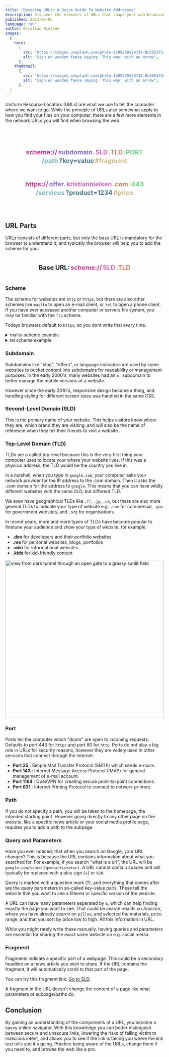 ```yaml
---
title: "Decoding URLs: A Quick Guide To Website Addresses"
description: Discover the elements of URLs that shape your web browsing experience. We look into what information is in a URL, making it easier for you to understand where a link is taking you before you click it.
published: 2023-06-05
language: "en"
author: Kristian Nielsen
images:
  {
    hero:
      {
        src: "https://images.unsplash.com/photo-1509239129736-8c395375220d?ixlib=rb-4.0.3&ixid=M3wxMjA3fDB8MHxwaG90by1wYWdlfHx8fGVufDB8fHx8fA%3D%3D&auto=format&fit=crop&w=1740&q=12",
        alt: "Sign on wooden fence saying 'This way' with an arrow",
      },
    thumbnail:
      {
        src: "https://images.unsplash.com/photo-1509239129736-8c395375220d?ixlib=rb-4.0.3&ixid=M3wxMjA3fDB8MHxwaG90by1wYWdlfHx8fGVufDB8fHx8fA%3D%3D&auto=format&fit=crop&w=1740&q=12",
        alt: "Sign on wooden fence saying 'This way' with an arrow",
      },
  }
---
```


Uniform Resource Locators (URLs) are what we use to tell the computer where we want to go. While the principle of URLs also somewhat apply to how you find your files on your computer, there are a few more elements in the network URLs you will find when browsing the web.

<div style="display: grid; gap: 10px; margin: 60px; font-size: 20px; font-weight: 700; max-width: 100%;">
  <p style="display: flex; justify-content: center; align-self: center; gap: 3px; flex-wrap: wrap;">
    <a href="#scheme" style="color:#c93b93; text-decoration: none;">scheme://</a>
    <a href="#subdomain" style="color:#856dd0; text-decoration: none;">subdomain.</a>
    <a href="#second-level-domain-sld" style="color:#ce69b5; text-decoration: none;">SLD</a>
    <a href="#top-level-domain-tld" style="color:#cd7f65; text-decoration: none;">.TLD</a>
    <a href="#port" style="color:#6dd085; text-decoration: none;">:PORT</a>
    <a href="#path" style="color:#7db3c5; text-decoration: none;">/path</a>
    <a href="#query-and-parameters" style="color:#4e7683; text-decoration: none;">?key=value</a>
    <a href="#fragment" style="color:#cbbb8b; text-decoration: none;">#fragment</a>
  </p>
  <p style="display: flex; justify-content: center; align-self: center; gap: 3px; flex-wrap: wrap;">
    <a href="#scheme" style="color:#c93b93; text-decoration: none;">https://</a>
    <a href="#subdomain" style="color:#856dd0; text-decoration: none;">offer.</a>
    <a href="#second-level-domain-sld" style="color:#ce69b5; text-decoration: none;">kristiannielsen</a>
    <a href="#top-level-domain-tld" style="color:#cd7f65; text-decoration: none;">.com</a>
    <a href="#port" style="color:#6dd085; text-decoration: none;">:443</a>
    <a href="#path" style="color:#7db3c5; text-decoration: none;">/services</a>
    <a href="#query-and-parameters" style="color:#4e7683; text-decoration: none;">?product=1234</a>
    <a href="#fragment" style="color:#cbbb8b; text-decoration: none;">#price</a>
  </p>
</div>

## URL Parts

URLs consists of different parts, but only the base URL is mandatory for the browser to understand it, and typically the browser will help you to add the scheme for you.

<div style="display: grid; gap: 10px; margin: 20px; font-size: 20px; font-weight: 700; max-width: 100%;">
  <p style="display: flex; justify-content: center; align-self: center; gap: 3px; flex-wrap: wrap;">
    Base URL: 
    <a href="#scheme" style="color:#c93b93; text-decoration: none;">scheme://</a>
    <a href="#second-level-domain-sld" style="color:#ce69b5; text-decoration: none;">SLD</a>
    <a href="#top-level-domain-tld" style="color:#cd7f65; text-decoration: none;">.TLD</a>
    </p>
</div>

### Scheme

The scheme for websites are `http` or `https`, but there are also other schemes like `mailto` to open an e-mail client, or `tel` to open a phone client. If you have ever accessed another computer or servers file system, you may be familiar with the `ftp` scheme.

Todays browsers default to `https`, so you dont write that _every_ time.

<details><summary>mailto scheme example</summary><a href="mailto:myname@gmail.com">mailto:myname@gmail.com</a></details>
<details><summary>tel scheme example</summary><a href="tel:+1 123456789">tel:+1 123456789</a></details>

### Subdomain

Subdomains like "blog", "offers", or language indicators are used by some websites to bucket content into subdomains for readablility or management purposes. In the early 2000's, many websites had an `m.` subdomain to better manage the mobile versions of a website.

However since the early 2010's, responsive design became a thing, and handling styling for different screen sizes was handled in the same CSS.

### Second-Level Domain (SLD)

This is the primary name of your website. This helps visitors know where they are, which brand they are visiting, and will also be the name of reference when they tell their friends to visit a website.

### Top-Level Domain (TLD)

TLDs are a called top-level because this is the very first thing your computer uses to locate your where your website lives. If this was a physical address, the TLD would be the country you live in.

In a nutshell, when you type in `google.com`, your computer asks your network provider for the IP address to the .com domain. Then it asks the .com domain for the address to `google`. This means that you can have wildly different websites with the same SLD, but different TLD.

We even have geographical TLDs like `.fr`, `.jp`, `.uk`, but there are also more general TLDs to indicate your type of website e.g. `.com` for commercial, `.gov` for government websites, and `.org` for organisations.

In recent years, more and more types of TLDs have become popular to finetune your audience and show your type of website, for example:

- **.dev** for developers and their portfolio websites
- **.me** for personal websites, blogs, portfolios
- **.wiki** for informational websites
- **.kids** for kid-friendly content

<img src="https://images.unsplash.com/photo-1530406472580-81dc39c4babe?ixlib=rb-4.0.3&ixid=M3wxMjA3fDB8MHxwaG90by1wYWdlfHx8fGVufDB8fHx8fA%3D%3D&auto=format&fit=crop&w=1692&q=12" alt="view from dark tunnel through an open gate to a grassy sunlit field" style="width: 100%; object-fit: cover; max-height: 500px;" />

### Port

Ports tell the computer which "doors" are open to incoming requests. Defaults to port 443 for `https` and port 80 for `http`.
Ports do not play a big role in URLs for security reasons, however they are widely used in other services that connect through the internet:

- **Port 25** : Simple Mail Transfer Protocol (SMTP) which sends e-mails.
- **Port 143** : Internet Message Access Protocol (IMAP) for general management of e-mail account.
- **Port 1194** : OpenVPN for creating secure point-to-point connections.
- **Port 631** : Internet Printing Protocol to connect to network printers.

### Path

If you do not specify a path, you will be taken to the homepage, the intended starting point. However going directly to any other page on the website, like a specific news article or your social media profile page, requires you to add a path to the subpage.

### Query and Parameters

Have you ever noticed, that when you search on Google, your URL changes?
This is because the URL contains information about what you searched for. For example, if you search "what is a url", the URL will be `google.com/search?q=what+is+a+url`. A URL cannot contain spaces and will typically be replaced with a plus sign (+) or `%20`.

Query is marked with a question mark (?), and everything that comes after are the query parameters in so-called key-value pairs. These tell the website that you want to see a filtered or specific version of the website.

A URL can have many parameters seperated by `&`, which can help finding exactly the page you want to see. That could be search results on Amazon, where you have already search on `pillow`, and selected the materials, price range, and that you sort by price low to high. All this information in URL.

While you might rarely write these manually, having queries and parameters are essential for sharing the exact same website on e.g. social media.

### Fragment

Fragments indicate a specific part of a webpage. This could be a secondary headline on a news article you wish to share. If the URL contains the fragment, it will automatically scroll to that part of the page.

You can try this fragment link: <a href="#second-level-domain-sld">Go to SLD</a>.

A fragment in the URL doesn't change the content of a page like what parameters or subpage/paths do.

## Conclusion

By gaining an understanding of the components of a URL, you become a savvy online navigator.
With this knowledge you can better distinguish between secure and unsecure links, lowering the risks of falling victim to malicious intent, and allows you to see if the link is taking you where the link text tells you it's going.
Practice being aware of the URLs, change them if you need to, and browse the web like a pro.
